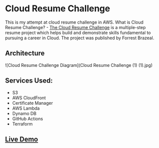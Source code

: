 # Cloud Resume Challenge

This is my attempt at cloud resume challenge in AWS. What is Cloud Resume Challenge? - [The Cloud Resume Challenge](https://cloudresumechallenge.dev/) is a multiple-step resume project which helps build and demonstrate skills fundamental to pursuing a career in Cloud. The project was published by Forrest Brazeal.

## Architecture

![Cloud Resume Challenge Diagram](Cloud Resume Challenge (1) (1).jpg)

## Services Used:

* S3
* AWS CloudFront
* Certificate Manager
* AWS Lambda
* Dynamo DB
* GitHub Actions
* Terraform

## [Live Demo](https://resume.zaktechy.com/)
